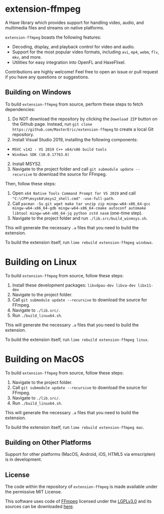 # extension-ffmpeg

A Haxe library which provides support for handling video, audio, and multimedia files and streams on native platforms.

`extension-ffmpeg` boasts the following features:

- Decoding, display, and playback control for video and audio.
- Support for the most popular video formats, including `avi`, `mp4`, `webm`, `flv`, `mkv`, and more.
- Utilities for easy integration into OpenFL and HaxeFlixel.

Contributions are highly welcome! Feel free to open an issue or pull request if you have any questions or suggestions.

## Building on Windows

To build `extension-ffmpeg` from source, perform these steps to fetch dependencies:
1. Do NOT download the repository by clicking the `Download ZIP` button on the Github page. Instead, run `git clone https://github.com/MasterEric/extension-ffmpeg` to create a local Git repository.
2. Install Visual Studio 2019, installing the following components:
- `MSVC v142 - VS 2019 C++ x64/x86 build tools`
- `Windows SDK (10.0.17763.0)`
2. Install MSYS2.
3. Navigate to the project folder and call `git submodule update --recursive` to download the source for FFmpeg.

Then, follow these steps:
1. Open `x64 Native Tools Command Prompt for VS 2019` and call `"C:\CPP\msys64\msys2_shell.cmd" -use-full-path`.
2. Call `pacman -Su git wget make tar unzip zip mingw-w64-x86_64-gcc mingw-w64-x86_64-gdb mingw-w64-x86_64-cmake autoconf automake libtool mingw-w64-x86_64-jq python zstd nasm` (one-time step).
3. Navigate to the project folder and run `./lib.src/build_winmsys.sh`.

This will generate the necessary `.a` files that you need to build the extension.

To build the extension itself, run `lime rebuild extension-ffmpeg windows`.

# Building on Linux

To build `extension-ffmpeg` from source, follow these steps:
1. Install these development packages:
    `libvdpau-dev libva-dev libx11-dev`
2. Navigate to the project folder.
3. Call `git submodule update --recursive` to download the source for FFmpeg.
4. Navigate to `./lib.src/`.
5. Run `./build_linux64.sh`.

This will generate the necessary `.a` files that you need to build the extension.

To build the extension itself, run `lime rebuild extension-ffmpeg linux`.

# Building on MacOS

To build `extension-ffmpeg` from source, follow these steps:
1. Navigate to the project folder.
2. Call `git submodule update --recursive` to download the source for FFmpeg.
3. Navigate to `./lib.src/`.
4. Run `./build_linux64.sh`.

This will generate the necessary `.a` files that you need to build the extension.

To build the extension itself, run `lime rebuild extension-ffmpeg mac`.

## Building on Other Platforms

Support for other platforms (MacOS, Android, iOS, HTML5 via emscripten) is in development.

## License

The code within the repository of `extension-ffmpeg` is made available under the permissive MIT License.

This software uses code of [FFmpeg](http://ffmpeg.org) licensed under the [LGPLv3.0](https://www.gnu.org/licenses/lgpl-3.0.html) and its sources can be downloaded [here](https://git.ffmpeg.org/ffmpeg).
